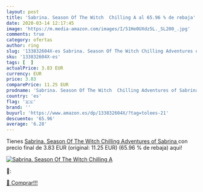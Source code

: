 ```yaml
---
layout: post
title: 'Sabrina. Season Of The Witch  Chilling A al 65.96 % de rebaja'
date: 2020-03-14 12:17:45
image: 'https://m.media-amazon.com/images/I/51He0UXdz5L._SL200_.jpg'
comments: true
category: ofertas
author: ring
slug: '133832604X-es Sabrina. Season Of The Witch Chilling Adventures of Sabrina'
sku: '133832604X-es'
tags: [  ]
actualPrice: 3.83 EUR
currency: EUR
price: 3.83
comparePrice: 11.25 EUR
prodname: 'Sabrina. Season Of The Witch  Chilling Adventures of Sabrina '
country: 'es'
flag: '🇪🇸'
brand: ''
buyurl: 'https://www.amazon.es/dp/133832604X/?tag=tolees-21'
descuento: '65.96'
average: '6.28'
---
```


Tienes [Sabrina. Season Of The Witch  Chilling Adventures of Sabrina ](https://www.amazon.es/dp/133832604X/?tag=tolees-21) con precio final de  3.83 EUR (original: 11.25 EUR) (65.96 %  de rebaja) aqui!

[![Sabrina. Season Of The Witch  Chilling A](https://m.media-amazon.com/images/I/51He0UXdz5L._SL200_.jpg)](https://www.amazon.es/dp/133832604X/?tag=tolees-21)

🔎:


[🛒 Comprar!!!](https://www.amazon.es/dp/133832604X/?tag=tolees-21)
